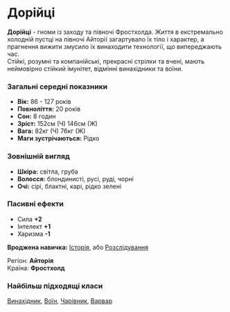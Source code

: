 # Дорійці

**Дорійці** - гноми із заходу та півночі Фростхолда. Життя в екстремально холодній пустці на півночі Айторії загартувало їх тіло і характер, а прагнення вижити змусило їх винаходити технології, що випереджають час.<br />
Стійкі, розумні та компанійські, прекрасні стрілки та вчені, мають неймовірно стійкий імунітет, відмінні винахідники та воїни.

### Загальні середні показники
  - **Вік:** 86 - 127 років
  - **Повноліття:** 20 років
  - **Сон:** 8 годин
  - **Зріст:** 152см (Ч) 146см (Ж)
  - **Вага:** 82кг (Ч) 76кг (Ж)
  - **Маги зустрічаються:** Рідко

### Зовнішній вигляд
  - **Шкіра:** світла, груба
  - **Волосся:** блондинисті, русі, руді, чорні
  - **Очі:** сірі, блактні, карі, рідко зелені

### Пасивні ефекти
  - Сила **+2**
  - Інтелект **+1**
  - Харизма **-1**

**Вроджена навичка:** [Історія](/docs/characters/using.md#history), або [Розслідування](/docs/characters/using.md#investigation)

Регіон: **Айторія**<br />
Країна: **Фростхолд**

### Найбільш підходящі класи

[Винахідник](/docs/classes/artificier), [Воїн](/docs/classes/warrior), [Чарівник](/docs/classes/wizard), [Варвар](/docs/classes/barbarian)